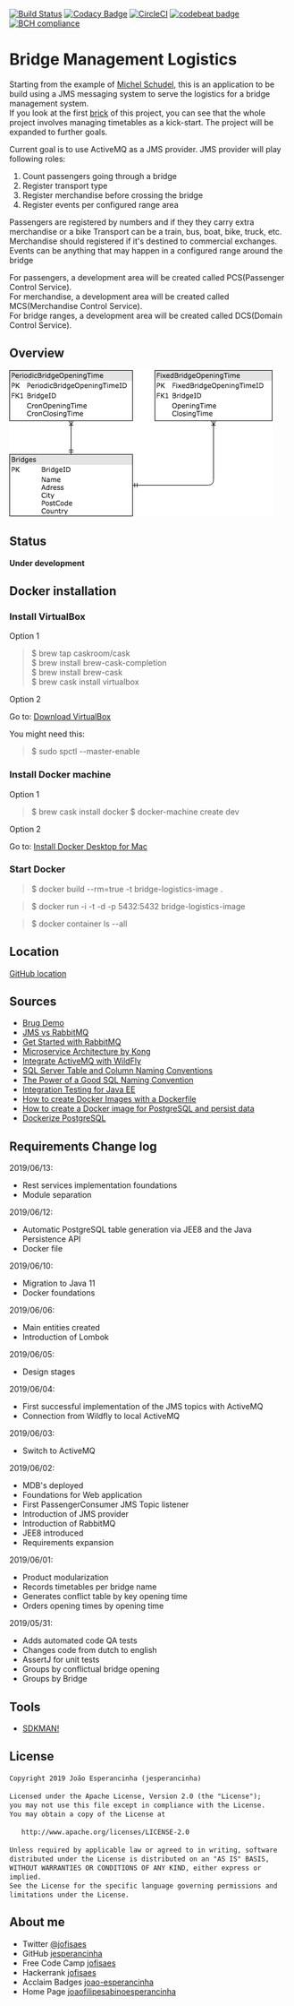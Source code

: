 [![Build Status](https://travis-ci.org/jesperancinha/bridge-logistics.svg?branch=master)](https://travis-ci.org/jesperancinha/bridge-logistics)
[![Codacy Badge](https://api.codacy.com/project/badge/Grade/318e7f47f8944b3d97a83d2fd2402b85)](https://www.codacy.com/app/jofisaes/bridge-logistics?utm_source=github.com&amp;utm_medium=referral&amp;utm_content=jesperancinha/bridge-logistics&amp;utm_campaign=Badge_Grade)
[![CircleCI](https://circleci.com/gh/jesperancinha/bridge-logistics.svg?style=svg)](https://circleci.com/gh/jesperancinha/bridge-logistics)
[![codebeat badge](https://codebeat.co/badges/a81b5c40-aeca-4b8d-9015-1ed1004617e5)](https://codebeat.co/projects/github-com-jesperancinha-bridge-logistics-master)
[![BCH compliance](https://bettercodehub.com/edge/badge/jesperancinha/bridge-logistics?branch=master)](https://bettercodehub.com/)

# Bridge Management Logistics

Starting from the example of [Michel Schudel](https://github.com/MichelSchudel), this is an application to be build using a JMS messaging system to serve the logistics for a bridge management system.  
If you look at the first [brick](https://github.com/jesperancinha/bridge-logistics/blob/master/bridge-logistics-jms/src/main/java/com/jesperancinha/bridgelogistics/services/BridgeOpeningService.java) of this project, you can see that the whole project involves managing timetables as a kick-start.
The project will be expanded to further goals.  

Current goal is to use ActiveMQ as a JMS provider. 
JMS provider will play following roles:

1.   Count passengers going through a bridge
2.   Register transport type
3.   Register merchandise before crossing the bridge
4.   Register events per configured range area

Passengers are registered by numbers and if they they carry extra merchandise or a bike
Transport can be a train, bus, boat, bike, truck, etc.
Merchandise should registered if it's destined to commercial exchanges.
Events can be anything that may happen in a configured range around the bridge

For passengers, a development area will be created called PCS(Passenger Control Service).  
For merchandise, a development area will be created called MCS(Merchandise Control Service).  
For bridge ranges, a development area will be created called DCS(Domain Control Service).  

## Overview

![N|Solid](docs/BridgeSystem.png)

## Status 

**Under development**


## Docker installation

### Install VirtualBox

Option 1

>$ brew tap caskroom/cask  
>$ brew install brew-cask-completion  
>$ brew install brew-cask  
>$ brew cask install virtualbox  
 
Option 2

Go to: [Download VirtualBox](https://www.virtualbox.org/wiki/Downloads)  

You might need this:

>$ sudo spctl --master-enable


### Install Docker machine

Option 1

>$ brew cask install docker
>$ docker-machine create dev

Option 2

Go to: [Install Docker Desktop for Mac](https://docs.docker.com/docker-for-mac/install/)

### Start Docker

>$ docker build --rm=true -t bridge-logistics-image .

>$ docker run -i -t -d -p 5432:5432 bridge-logistics-image

>$ docker container ls --all

## Location

[GitHub location](https://github.com/jesperancinha/brugdemo)

## Sources

-   [Brug Demo](https://github.com/MichelSchudel/brugdemo)
-   [JMS vs RabbitMQ](https://dzone.com/articles/jms-vs-rabbitmq)
-   [Get Started with RabbitMQ](https://www.rabbitmq.com/getstarted.html)
-   [Microservice Architecture by Kong](https://microservices.io/)
-   [Integrate ActiveMQ with WildFly](http://www.mastertheboss.com/jboss-server/jboss-jms/integrate-activemq-with-wildfly)
-   [SQL Server Table and Column Naming Conventions](https://www.codeproject.com/Articles/1065295/SQL-Server-Table-and-Column-Naming-Conventions)
-   [The Power of a Good SQL Naming Convention](https://www.xaprb.com/blog/2008/10/26/the-power-of-a-good-sql-naming-convention/)
-   [Integration Testing for Java EE](https://www.oracle.com/technetwork/articles/java/integrationtesting-487452.html)
-   [How to create Docker Images with a Dockerfile](https://www.howtoforge.com/tutorial/how-to-create-docker-images-with-dockerfile/)
-   [How to create a Docker image for PostgreSQL and persist data](https://www.andreagrandi.it/2015/02/21/how-to-create-a-docker-image-for-postgresql-and-persist-data/)
-   [Dockerize PostgreSQL](https://docs.docker.com/engine/examples/postgresql_service/)

## Requirements Change log

2019/06/13:
-   Rest services implementation foundations
-   Module separation

2019/06/12:
-   Automatic PostgreSQL table generation via JEE8 and the Java Persistence API
-   Docker file

2019/06/10:
-   Migration to Java 11
-   Docker foundations

2019/06/06:
-   Main entities created
-   Introduction of Lombok

2019/06/05:
-   Design stages

2019/06/04:
-   First successful implementation of the JMS topics with ActiveMQ
-   Connection from Wildfly to local ActiveMQ

2019/06/03:   
-   Switch to ActiveMQ  

2019/06/02:
-   MDB's deployed
-   Foundations for Web application
-   First PassengerConsumer JMS Topic listener
-   Introduction of JMS provider
-   Introduction of RabbitMQ
-   JEE8 introduced
-   Requirements expansion

2019/06/01:
-   Product modularization
-   Records timetables per bridge name
-   Generates conflict table by key opening time
-   Orders opening times by opening time

2019/05/31:
-   Adds automated code QA tests
-   Changes code from dutch to english
-   AssertJ for unit tests
-   Groups by conflictual bridge opening
-   Groups by Bridge

## Tools

-   [SDKMAN!](https://sdkman.io/install)

## License

```text
Copyright 2019 João Esperancinha (jesperancinha)

Licensed under the Apache License, Version 2.0 (the "License");
you may not use this file except in compliance with the License.
You may obtain a copy of the License at

   http://www.apache.org/licenses/LICENSE-2.0

Unless required by applicable law or agreed to in writing, software
distributed under the License is distributed on an "AS IS" BASIS,
WITHOUT WARRANTIES OR CONDITIONS OF ANY KIND, either express or implied.
See the License for the specific language governing permissions and
limitations under the License.
```

## About me

-   Twitter [@jofisaes](https://twitter.com/jofisaes)
-   GitHub [jesperancinha](https://github.com/jesperancinha)
-   Free Code Camp [jofisaes](https://www.freecodecamp.org/jofisaes)
-   Hackerrank [jofisaes](https://www.hackerrank.com/jofisaes)
-   Acclaim Badges [joao-esperancinha](https://www.youracclaim.com/users/joao-esperancinha/badges)
-   Home Page [joaofilipesabinoesperancinha](http://joaofilipesabinoesperancinha.nl)
